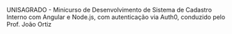 UNISAGRADO - Minicurso de Desenvolvimento de Sistema de Cadastro Interno com Angular e Node.js, com autenticação via Auth0, conduzido pelo Prof. João Ortiz
